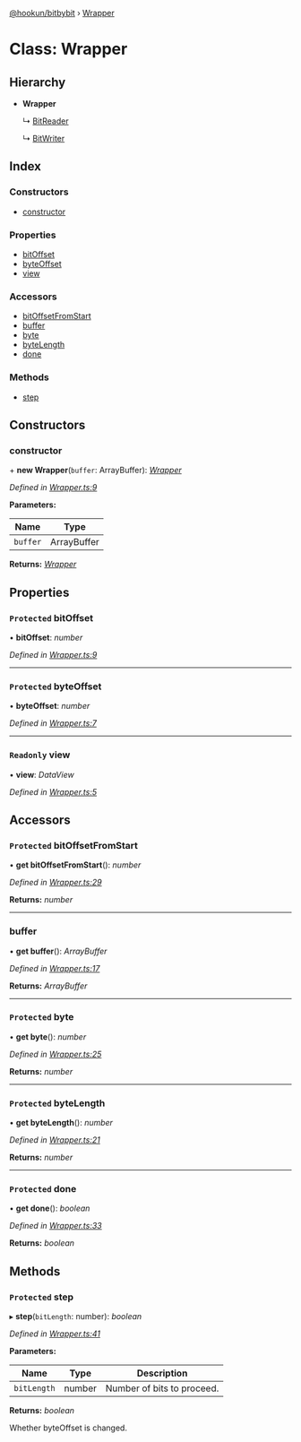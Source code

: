 [@hookun/bitbybit](../README.md) › [Wrapper](wrapper.md)

# Class: Wrapper

## Hierarchy

* **Wrapper**

  ↳ [BitReader](bitreader.md)

  ↳ [BitWriter](bitwriter.md)

## Index

### Constructors

* [constructor](wrapper.md#constructor)

### Properties

* [bitOffset](wrapper.md#protected-bitoffset)
* [byteOffset](wrapper.md#protected-byteoffset)
* [view](wrapper.md#readonly-view)

### Accessors

* [bitOffsetFromStart](wrapper.md#protected-bitoffsetfromstart)
* [buffer](wrapper.md#buffer)
* [byte](wrapper.md#protected-byte)
* [byteLength](wrapper.md#protected-bytelength)
* [done](wrapper.md#protected-done)

### Methods

* [step](wrapper.md#protected-step)

## Constructors

###  constructor

\+ **new Wrapper**(`buffer`: ArrayBuffer): *[Wrapper](wrapper.md)*

*Defined in [Wrapper.ts:9](https://github.com/hookun/bitbybit/blob/6d1774b/src/Wrapper.ts#L9)*

**Parameters:**

Name | Type |
------ | ------ |
`buffer` | ArrayBuffer |

**Returns:** *[Wrapper](wrapper.md)*

## Properties

### `Protected` bitOffset

• **bitOffset**: *number*

*Defined in [Wrapper.ts:9](https://github.com/hookun/bitbybit/blob/6d1774b/src/Wrapper.ts#L9)*

___

### `Protected` byteOffset

• **byteOffset**: *number*

*Defined in [Wrapper.ts:7](https://github.com/hookun/bitbybit/blob/6d1774b/src/Wrapper.ts#L7)*

___

### `Readonly` view

• **view**: *DataView*

*Defined in [Wrapper.ts:5](https://github.com/hookun/bitbybit/blob/6d1774b/src/Wrapper.ts#L5)*

## Accessors

### `Protected` bitOffsetFromStart

• **get bitOffsetFromStart**(): *number*

*Defined in [Wrapper.ts:29](https://github.com/hookun/bitbybit/blob/6d1774b/src/Wrapper.ts#L29)*

**Returns:** *number*

___

###  buffer

• **get buffer**(): *ArrayBuffer*

*Defined in [Wrapper.ts:17](https://github.com/hookun/bitbybit/blob/6d1774b/src/Wrapper.ts#L17)*

**Returns:** *ArrayBuffer*

___

### `Protected` byte

• **get byte**(): *number*

*Defined in [Wrapper.ts:25](https://github.com/hookun/bitbybit/blob/6d1774b/src/Wrapper.ts#L25)*

**Returns:** *number*

___

### `Protected` byteLength

• **get byteLength**(): *number*

*Defined in [Wrapper.ts:21](https://github.com/hookun/bitbybit/blob/6d1774b/src/Wrapper.ts#L21)*

**Returns:** *number*

___

### `Protected` done

• **get done**(): *boolean*

*Defined in [Wrapper.ts:33](https://github.com/hookun/bitbybit/blob/6d1774b/src/Wrapper.ts#L33)*

**Returns:** *boolean*

## Methods

### `Protected` step

▸ **step**(`bitLength`: number): *boolean*

*Defined in [Wrapper.ts:41](https://github.com/hookun/bitbybit/blob/6d1774b/src/Wrapper.ts#L41)*

**Parameters:**

Name | Type | Description |
------ | ------ | ------ |
`bitLength` | number | Number of bits to proceed. |

**Returns:** *boolean*

Whether byteOffset is changed.
